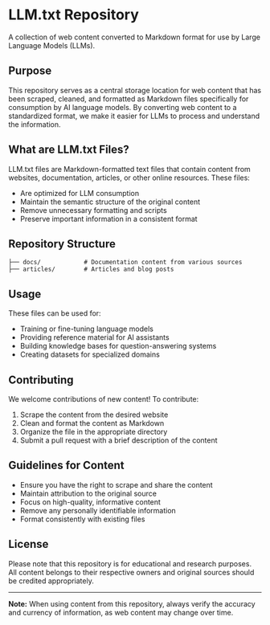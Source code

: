 # LLM.txt Repository

A collection of web content converted to Markdown format for use by Large Language Models (LLMs).

## Purpose

This repository serves as a central storage location for web content that has been scraped, cleaned, and formatted as Markdown files specifically for consumption by AI language models. By converting web content to a standardized format, we make it easier for LLMs to process and understand the information.

## What are LLM.txt Files?

LLM.txt files are Markdown-formatted text files that contain content from websites, documentation, articles, or other online resources. These files:

- Are optimized for LLM consumption
- Maintain the semantic structure of the original content
- Remove unnecessary formatting and scripts
- Preserve important information in a consistent format

## Repository Structure

```
├── docs/            # Documentation content from various sources
├── articles/        # Articles and blog posts
```

## Usage

These files can be used for:

- Training or fine-tuning language models
- Providing reference material for AI assistants
- Building knowledge bases for question-answering systems
- Creating datasets for specialized domains

## Contributing

We welcome contributions of new content! To contribute:

1. Scrape the content from the desired website
2. Clean and format the content as Markdown
3. Organize the file in the appropriate directory
4. Submit a pull request with a brief description of the content

## Guidelines for Content

- Ensure you have the right to scrape and share the content
- Maintain attribution to the original source
- Focus on high-quality, informative content
- Remove any personally identifiable information
- Format consistently with existing files

## License

Please note that this repository is for educational and research purposes. All content belongs to their respective owners and original sources should be credited appropriately.

---

**Note:** When using content from this repository, always verify the accuracy and currency of information, as web content may change over time.
